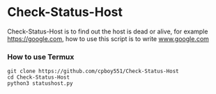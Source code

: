 # Check-Status-Host
Check-Status-Host is to find out the host is dead or alive, for example https://google.com, how to use this script is to write www.google.com




### How to use Termux
```
git clone https://github.com/cpboy551/Check-Status-Host
cd Check-Status-Host
python3 statushost.py
```
